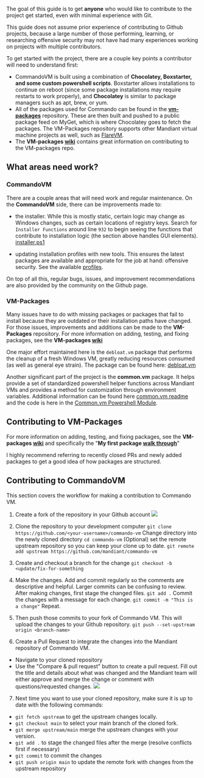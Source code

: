 The goal of this guide is to get **anyone** who would like to contribute to the project get started, even with minimal experience with Git. 

This guide does not assume prior experience of contributing to Github projects, because a large number of those performing, learning, or researching offensive security may not have had many experiences working on projects with multiple contributors.

To get started with the project, there are a couple key points a contributor will need to understand first:
- CommandoVM is built using a combination of **Chocolatey, Boxstarter, and some custom powershell scripts**. Boxstarter allows installations to continue on reboot (since some package installations may require restarts to work properly), and **Chocolatey** is similar to package managers such as apt, brew, or yum.
- All of the packages used for Commando can be found in the **[vm-packages](https://github.com/mandiant/VM-Packages)** repository. These are then built and pushed to a public package feed on MyGet, which is where Chocolatey goes to fetch the packages. The VM-Packages repository supports other Mandiant virtual machine projects as well, such as [FlareVM](https://github.com/mandiant/flare-vm).
- The **VM-packages [wiki](https://github.com/mandiant/VM-Packages/wiki)** contains great information on contributing to the VM-packages repo.

## What areas need work?
### CommandoVM
There are a couple areas that will need work and regular maintenance. On the **CommandoVM** side, there can be improvements made to:
- the installer. While this is mostly static, certain logic may change as Windows changes, such as certain locations of registry keys. Search for `Installer Functions` around line `932` to begin seeing the functions that contribute to installation logic (the section above handles GUI elements). [installer.ps1](https://github.com/mandiant/commando-vm/blob/main/install.ps1)

- updating installation profiles with new tools. This ensures the latest packages are available and appropriate for the job at hand: offensive security. See the available [profiles](https://github.com/mandiant/commando-vm/tree/main/Profiles).

On top of all this, regular bugs, issues, and improvement recommendations are also provided by the community on the Github page.

### VM-Packages
Many issues have to do with missing packages or packages that fail to install because they are outdated or their installation paths have changed. For those issues, improvements and additions can be made to the **VM-Packages** repository. For more information on adding, testing, and fixing packages, see the **VM-packages [wiki](https://github.com/mandiant/VM-Packages/wiki)**

One major effort maintained here is the `debloat.vm` package that performs the cleanup of a fresh Windows VM, greatly reducing resources consumed (as well as general eye strain). The package can be found here: [debloat.vm](https://github.com/mandiant/VM-Packages/tree/main/packages/debloat.vm)

Another significant part of the project is the **common.vm** package. It helps provide a set of standardized powershell helper functions across Mandiant VMs and provides a method for customization through environment variables. Additional information can be found here [common.vm readme](https://github.com/mandiant/VM-Packages/tree/main/packages/common.vm) and the code is here in the [Common.vm Powershell Module](https://github.com/mandiant/VM-Packages/blob/main/packages/common.vm/tools/vm.common/vm.common.psm1).

## Contributing to VM-Packages
For more information on adding, testing, and fixing packages, see the **VM-packages [wiki](https://github.com/mandiant/VM-Packages/wiki)** and specifically the "**My first package [walk through](https://github.com/mandiant/VM-Packages/wiki/My-first-package-walk-through)**" 

I highly recommend referring to recently closed PRs and newly added packages to get a good idea of how packages are structured.
## Contributing to CommandoVM
This section covers the workflow for making a contribution to Commando VM. 
1. Create a fork of the repository in your Github account 
![](Fork-Commando.png)

2. Clone the repository to your development computer 
`git clone https://github.com/<your-username>/commando-vm`
Change directory into the newly cloned directory
`cd commando-vm`
(Optional) set the remote upstream repository so you can keep your clone up to date.
`git remote add upstream https://github.com/mandiant/commando-vm`


3. Create and checkout a branch for the change
`git checkout -b <update/fix-for-something`

4. Make the changes. Add and commit regularly so the comments are descriptive and helpful. Larger commits can be confusing to review.
After making changes, first stage the changed files.
`git add .`
Commit the changes with a message for each change.
`git commit -m "This is a change"`
Repeat.

5. Then push those commits to your fork of Commando VM. This will upload the changes to your Github repository.
`git push --set-upstream origin <branch-name>`

6. Create a Pull Request to integrate the changes into the Mandiant repository of Commando VM.
- Navigate to your cloned repository
- Use the "Compare & pull request" button to create a pull request. Fill out the title and details about what was changed and the Mandiant team will either approve and merge the change or comment with questions/requested changes.
![](CompareAndPullButton.png)

7. Next time you want to use your cloned repository, make sure it is up to date with the following commands:
- `git fetch upstream` to get the upstream changes locally.
- `git checkout main` to select your main branch of the cloned fork.
- `git merge upstream/main` merge the upstream changes with your version.
- `git add .` to stage the changed files after the merge (resolve conflicts first if necessary)
- `git commit` to commit the changes
- `git push origin main` to update the remote fork with changes from the upstream repository
